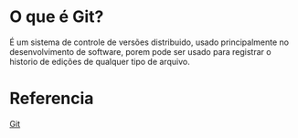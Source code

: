 # O que é Git?
É um sistema de controle de versões distribuido, usado principalmente no desenvolvimento de software, porem pode ser usado para registrar o historio de edições de qualquer tipo de arquivo.

# Referencia
[Git](https://pt.wikipedia.org/wiki/Git)